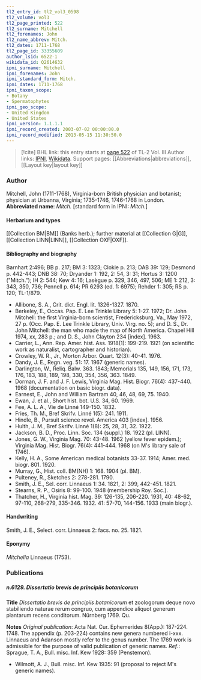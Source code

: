 ```yaml
---
tl2_entry_id: tl2_vol3_0598
tl2_volume: vol3
tl2_page_printed: 522
tl2_surname: Mitchell
tl2_forenames: John
tl2_name_abbrev: Mitch.
tl2_dates: 1711-1768
tl2_page_id: 33355609
author_lsid: 6522-1
wikidata_id: Q2614632
ipni_surname: Mitchell
ipni_forenames: John
ipni_standard_form: Mitch.
ipni_dates: 1711-1768
ipni_taxon_scope: 
- Botany
- Spermatophytes
ipni_geo_scope: 
- United Kingdom
- United States
ipni_version: 1.1.1.1
ipni_record_created: 2003-07-02 00:00:00.0
ipni_record_modified: 2013-05-15 11:30:50.0
---
```


> [!cite] BHL link: this entry starts at [page 522](https://www.biodiversitylibrary.org/page/33355609) of TL-2 Vol. III
> Author links: [IPNI](https://www.ipni.org/a/6522-1), [Wikidata](https://www.wikidata.org/wiki/Q2614632). Support pages: [[Abbreviations|abbreviations]], [[Layout key|layout key]]

### Author

Mitchell, John (1711-1768), Virginia-born British physician and botanist; physician at Urbanna, Virginia; 1735-1746, 1746-1768 in London. 
**Abbreviated name**: *Mitch.* \[standard form in IPNI: *Mitch.*\]

#### Herbarium and types

[[Collection BM|BM]] (Banks herb.); further material at [[Collection G|G]], [[Collection LINN|LINN]], [[Collection OXF|OXF]].

#### Bibliography and biography

Barnhart 2:496; BB p. 217; BM 3: 1323; Clokie p. 213; DAB 39: 129; Desmond p. 442-443; DNB 38: 70; Dryander 1: 192, 2: 54, 3: 31; Hortus 3: 1200 ("Mitch."); IH 2: 544; Kew 4: 16; Lasègue p. 329, 346, 497, 506; ME 1: 212, 3: 343, 350, 736; Pennell p. 614; PR 6293 (ed. 1: 6975); Rehder 1: 305; RS p. 120; TL-1/879.
- Allibone, S. A., Crit. dict. Engl. lit. 1326-1327. 1870.
- Berkeley, E., Occas. Pap. E. Lee Trinkle Library 5: 1-27. 1972; Dr. John Mitchell: the first Virginia-born scientist, Fredericksburg, Va., May 1972, 27 p. (Occ. Pap. E. Lee Trinkle Library, Univ. Virg. no. 5); and D. S., Dr. John Mitchell: the man who made the map of North America. Chapel Hill 1974, xx, 283 p.; and D. S., John Clayton 234 \[index\]. 1963.
- Carrier, L., Ann. Rep. Amer. hist. Ass. 1918(1): 199-219. 1921 (on scientific work as naturalist, cartographer and historian).
- Crowley, W. R., Jr., Morton Arbor. Quart. 12(3): 40-41. 1976.
- Dandy, J. E., Regn. veg. 51: 17. 1967 (generic names).
- Darlington, W., Reliq. Balw. 363. 1843; Memorials 135, 149, 156, 171, 173, 176, 183, 188, 189, 198, 330, 354, 356, 363. 1849.
- Dorman, J. F. and J. F. Lewis, Virginia Mag. Hist. Biogr. 76(4): 437-440. 1968 (documentation on basic biogr. data).
- Earnest, E., John and William Bartram 40, 46, 48, 69, 75. 1940.
- Ewan, J. et al., Short hist. bot. U.S. 34, 60. 1969.
- Fee, A. L. A., Vie de Linné 149-150. 1832.
- Fries, Th. M., Bref Skrifv. Linné 1(5): 241. 1911.
- Hindle, B., Pursuit science revol. America 403 \[index\]. 1956.
- Hulth, J. M., Bref Skrifv. Linné 1(8): 25, 28, 31, 32. 1922.
- Jackson, B. D., Proc. Linn. Soc. 134 (suppl.) 18. 1922 (pl. LINN).
- Jones, G. W., Virginia Mag. 70: 43-48. 1962 (yellow fever epidem.); Virginia Mag. Hist. Biogr. 76(4): 441-444. 1968 (on M's library sale of 1746).
- Kelly, H. A., Some American medical botanists 33-37. 1914; Amer. med. biogr. 801. 1920.
- Murray, G., Hist. coll. BM(NH) 1: 168. 1904 (pl. BM).
- Pulteney, R., Sketches 2: 278-281. 1790.
- Smith, J. E., Sel. corr. Linnaeus 1: 34. 1821, 2: 399, 442-451. 1821.
- Stearns, R. P., Osiris 8: 99-100. 1948 (membership Roy. Soc.).
- Thatcher, H., Virginia hist. Mag. 39: 126-135, 206-220. 1931, 40: 48-62, 97-110, 268-279, 335-346. 1932. 41: 57-70, 144-156. 1933 (main biogr.).

#### Handwriting

Smith, J. E., Select. corr. Linnaeus 2: facs. no. 25. 1821.

#### Eponymy

*Mitchella* Linnaeus (1753).

### Publications

##### n.6129. Dissertatio brevis de principiis botanicorum

**Title**
*Dissertatio brevis de principiis botanicorum* et zoologorum deque novo stabiliendo naturae rerum congruo, cum appendice aliquot generum plantarum recens conditorum. Nürnberg 1769. Qu.

**Notes**
*Original publication*: Acta Nat. Cur. Ephemerides 8(App.): 187-224. 1748. The appendix (p. 203-224) contains new genera numbered i-xxx. Linnaeus and Adanson mostly refer to the genus number. The 1769 work is admissible for the purpose of valid publication of generic names.
*Ref*.: Sprague, T. A., Bull. misc. Inf. Kew 1928: 359 (Penstemon).
- Wilmott, A. J., Bull. misc. Inf. Kew 1935: 91 (proposal to reject M's generic names).

